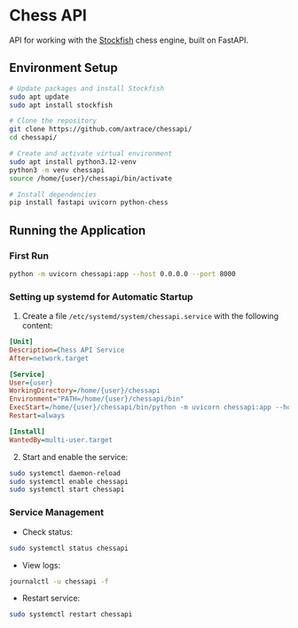 # Chess API

API for working with the [Stockfish](https://github.com/official-stockfish/Stockfish) chess engine, built on FastAPI.

## Environment Setup

```bash
# Update packages and install Stockfish
sudo apt update
sudo apt install stockfish

# Clone the repository
git clone https://github.com/axtrace/chessapi/
cd chessapi/

# Create and activate virtual environment
sudo apt install python3.12-venv
python3 -m venv chessapi
source /home/{user}/chessapi/bin/activate

# Install dependencies
pip install fastapi uvicorn python-chess
```

## Running the Application

### First Run
```bash
python -m uvicorn chessapi:app --host 0.0.0.0 --port 8000
```

### Setting up systemd for Automatic Startup

1. Create a file `/etc/systemd/system/chessapi.service` with the following content:
```ini
[Unit]
Description=Chess API Service
After=network.target

[Service]
User={user}
WorkingDirectory=/home/{user}/chessapi
Environment="PATH=/home/{user}/chessapi/bin"
ExecStart=/home/{user}/chessapi/bin/python -m uvicorn chessapi:app --host 0.0.0.0 --port 8000
Restart=always

[Install]
WantedBy=multi-user.target
```

2. Start and enable the service:
```bash
sudo systemctl daemon-reload
sudo systemctl enable chessapi
sudo systemctl start chessapi
```

### Service Management

- Check status:
```bash
sudo systemctl status chessapi
```

- View logs:
```bash
journalctl -u chessapi -f
```

- Restart service:
```bash
sudo systemctl restart chessapi
```
